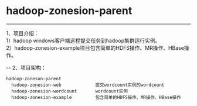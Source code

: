 # hadoop-zonesion-parent
---
1、项目介绍：  
1）hadoop windows客户端远程提交任务到hadoop集群运行实例。  
2）hadoop-zonesion-example项目包含简单的HDFS操作、MR操作、HBase操作。

--
2、项目架构：

    hadoop-zoneson-parent
      hadoop-zonesion-web             提交wordcount实例的wordcount
      hadoop-zonesion-wordcount       wordcount实例
      hadoop-zonesion-example         包含简单的HDFS操作、MR操作、HBase操作
